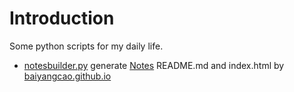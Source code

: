 # Introduction

Some python scripts for my daily life.

 - [notesbuilder.py](notesbuilder.py) generate [Notes](https://github.com/baiyangcao/Notes) README.md and index.html by [baiyangcao.github.io](https://github.com/baiyangcao/baiyangcao.github.io)